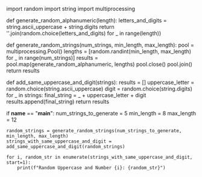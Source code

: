 import random
import string
import multiprocessing

def generate_random_alphanumeric(length):
    letters_and_digits = string.ascii_uppercase + string.digits
    return ''.join(random.choice(letters_and_digits) for _ in range(length))

def generate_random_strings(num_strings, min_length, max_length):
    pool = multiprocessing.Pool()
    lengths = [random.randint(min_length, max_length) for _ in range(num_strings)]
    results = pool.map(generate_random_alphanumeric, lengths)
    pool.close()
    pool.join()
    return results

def add_same_uppercase_and_digit(strings):
    results = []
    uppercase_letter = random.choice(string.ascii_uppercase)
    digit = random.choice(string.digits)
    for _ in strings:
        final_string = _ + uppercase_letter + digit
        results.append(final_string)
    return results

if __name__ == "__main__":
    num_strings_to_generate = 5
    min_length = 8
    max_length = 12

    random_strings = generate_random_strings(num_strings_to_generate, min_length, max_length)
    strings_with_same_uppercase_and_digit = add_same_uppercase_and_digit(random_strings)

    for i, random_str in enumerate(strings_with_same_uppercase_and_digit, start=1):
        print(f"Random Uppercase and Number {i}: {random_str}")

